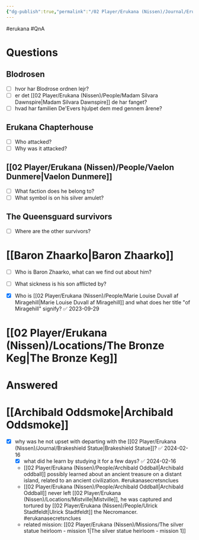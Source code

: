 ```yaml
---
{"dg-publish":true,"permalink":"/02 Player/Erukana (Nissen)/Journal/Erukana Quests and Questions/"}
---
```


#erukana #QnA 

# Questions
## Blodrosen 
- [ ] hvor har Blodrose ordnen lejr?
- [ ] er det [[02 Player/Erukana (Nissen)/People/Madam Silvara Dawnspire\|Madam Silvara Dawnspire]]  de har fanget? 
- [ ] hvad har familien De'Evers hjulpet dem med gennem årene?
## Erukana Chapterhouse
- [ ] Who attacked?
- [ ] Why was it attacked?

## [[02 Player/Erukana (Nissen)/People/Vaelon Dunmere\|Vaelon Dunmere]] 
- [ ] What faction does he belong to?
- [ ] What symbol is on his silver amulet?

## The Queensguard survivors 
- [ ] Where are the other survivors?

# [[Baron Zhaarko\|Baron Zhaarko]] 
- [ ] Who is Baron Zhaarko, what can we find out about him?
- [ ] What sickness is his son afflicted by?
- [x] Who is [[02 Player/Erukana (Nissen)/People/Marie Louise Duvall af Miragehill\|Marie Louise Duvall af Miragehill]]  and what does her title "of Miragehill" signify? ✅ 2023-09-29


# [[02 Player/Erukana (Nissen)/Locations/The Bronze Keg\|The Bronze Keg]] 

# Answered
# [[Archibald Oddsmoke\|Archibald Oddsmoke]] 
- [x] why was he not upset with departing with the [[02 Player/Erukana (Nissen)/Journal/Brakeshield Statue\|Brakeshield Statue]]? ✅ 2024-02-16
	- [x] what did he learn by studying it for a few days? ✅ 2024-02-16
	- [[02 Player/Erukana (Nissen)/People/Archibald Oddball\|Archibald oddball]] possibly learned about an ancient treasure on a distant island, related to an ancient civilization. #erukanasecretsnclues 
	- [[02 Player/Erukana (Nissen)/People/Archibald Oddball\|Archibald Oddball]] never left [[02 Player/Erukana (Nissen)/Locations/Mistville\|Mistville]], he was captured and tortured by [[02 Player/Erukana (Nissen)/People/Ulrick Stadtfeldt\|Ulrick Stadtfeldt]] the Necromancer. #erukanasecretsnclues 
	- related mission: [[02 Player/Erukana (Nissen)/Missions/The silver statue heirloom - mission 1\|The silver statue heirloom - mission 1]] 